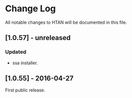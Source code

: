 # Change Log

All notable changes to HTAN will be documented in this file.

## [1.0.57] - unreleased
### Updated
- ssa installer.

## [1.0.55] - 2016-04-27
First public release.